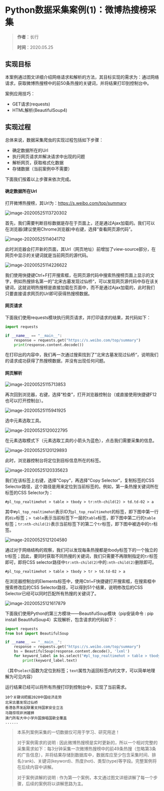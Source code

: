 # Python数据采集案例(1)：微博热搜榜采集

> **作者**：长行
>
> **时间**：2020.05.25

## 实现目标

本案例通过图文详细介绍网络请求和解析的方法，其目标实现的需求为：通过网络请求，获取微博热搜榜中的前50条热搜的关键词，并将结果打印到控制台中。

案例应用技巧：

* GET请求(requests)
* HTML解析(BeautifulSoup4)

## 实现过程

总体来说，数据采集爬虫的实现过程包括如下步骤：

* 确定数据所在的Url
* 执行网页请求并解决请求中出现的问题
* 解析网页，获取格式化数据
* 存储数据（当前案例中不需要）

下面我们按着以上步骤来依次完成。

#### 确定数据所在Url

打开微博热搜榜，其Url为：https://s.weibo.com/top/summary

![image-20200525113720302](image-20200525113720302.png)

首先，我们需要判断目标数据是存在于页面上，还是通过Ajax加载的。我们可以在浏览器(建议使用Chrome浏览器)中右键，选择“查看网页源代码”。

![image-20200525114041712](image-20200525114041712.png)

此时浏览器会打开新的页面，其Url（网页地址）前增加了view-source部分，在网页中显示的关键词就是当前网页的源代码。

![image-20200525114226622](image-20200525114226622.png)

我们使用快捷键Ctrl+F打开搜索框，在网页源代码中搜索热搜榜页面上显示的文字，例如热搜排名第一的”北宋古墓发现过仙桥“，可以发现网页源代码中存在该关键词，这就说明热搜榜是直接加载在页面中，而不是通过Ajax加载的，此时我们只要直接请求网页的Url即可获得热搜榜数据。

#### 网页请求

下面我们使用requests模块执行网页请求，并打印请求的结果，其代码如下：

```python
import requests

if __name__ == "__main__":
    response = requests.get("https://s.weibo.com/top/summary")
    print(response.content.decode())
```

在打印出的内容中，我们再一次通过搜索找到了”北宋古墓发现过仙桥“，说明我们的请求成功获得了热搜榜数据，并没有出现任何问题。

#### 网页解析

![image-20200525115713853](image-20200525115713853.png)

再次回到浏览器，右键，选择“检查”，打开浏览器控制台（或直接使用快捷键F12也可以打开控制台）。

![image-20200525115941925](image-20200525115941925.png)

选中元素选取工具。

![image-20200525120022795](image-20200525120022795.png)

在元素选取模式下（元素选取工具的小箭头为蓝色），点击我们需要采集的信息。

![image-20200525120129893](image-20200525120129893.png)

此时，浏览器控制台将定位到目标信息所在的标签。

![image-20200525120335623](image-20200525120335623.png)

我们在该标签上右键，选择“Copy“，再选择”Copy Selector“，复制标签的CSS Selector路径，这个路径是用来定位到当前标签的。例如，第一条热搜关键词所在标签的CSS Selector为：

```
#pl_top_realtimehot > table > tbody > tr:nth-child(2) > td.td-02 > a
```

其中```#pl_top_realtimehot```表示ID为```pl_top_realtimehot```的标签，即下图中第一行的```div```标签；```> table```表示当前标签下一层的```table```标签，即下图中第二行的```table```标签；```tr:nth-child(2)```表示当前标签下的第二个```tr```标签，即下图中被选中的```tr```标签。

![image-20200525121204580](image-20200525121204580.png)

通过对于网络结构的观察，我们可以发现每条热搜都是tbody标签下的一个独立的tr标签；因此，要同时获取不同热搜的关键词，我们只需要不再限制指定的```tr```标签即可，即将CSS selector路径中```tr:nth-child(2)```中的```:nth-child(2)```删除即可。

```
#pl_top_realtimehot > table > tbody > tr > td.td-02 > a
```

在浏览器控制台的Elements标签中，使用Ctrl+F快捷键打开搜索框，在搜索框中搜索修改后的CSS Selector路径，可以得到51个结果，说明修改后的CSS Selector已经可以同时匹配所有热搜的关键词了。

![image-20200525121617879](image-20200525121617879.png)

下面我们使用Python的第三方模块——BeautifulSoup模块（pip安装命令 : pip install BeautifulSoup4）实现解析，包含请求的代码如下：

```python
import requests
from bs4 import BeautifulSoup

if __name__ == "__main__":
    response = requests.get("https://s.weibo.com/top/summary")
    bs = BeautifulSoup(response.content.decode(), 'lxml')
    for keyword_label in bs.select("#pl_top_realtimehot > table > tbody > tr > td.td-02 > a"):
        print(keyword_label.text)
```

（其中```select```函数为定位到标签；```text```属性为返回标签内的文字，可以简单地理解为可见内容）

运行结果已经可以将所有热搜打印到控制台中，实现了当前需求。

```
10个关键词把握2020中国经济走势
北宋古墓发现过仙桥
香港各界发起联署支持国家安全立法
马路惊现非洲雄狮
澳门所有大中小学升国旗唱国歌全覆盖
......
```

> 本系列案例采集的一切数据仅可用于学习、研究用途！
>
> 对于案例需求的说明 : 因此微博热搜榜是实时更新的，所以一个相对完整的采集需求如下：每3分钟采集一次微博热搜榜中的前49条热搜（忽略第3条的广告信息），并将结果存储到数据库中，数据库应至少包含采集时间、排名(rank)、关键词(keyword)、热度(hot)、类型(type)等字段。完整案例将在后续内容中讲解。
>
> 对于案例讲解的说明 : 作为第一个案例，本文通过图文详细讲解了每一个步骤，后续的案例将以讲解思路为主。
